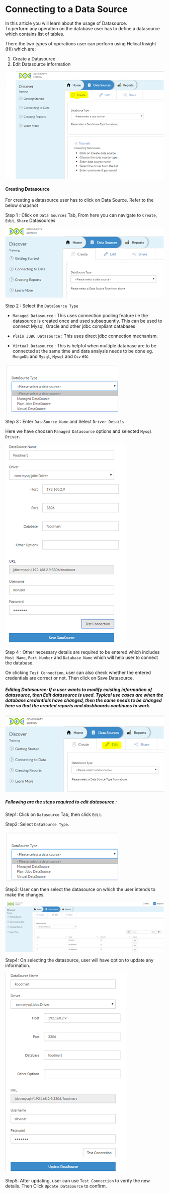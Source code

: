 # Connecting to a Data Source


In this article you will learn about the usage of Datasource.  
To perform any operation on the database user has to define a datasource which contains list of tables.

There the two types of operations user can perform using Helical Insight (HI) which are:

1. Create a Datasource
2. Edit Datasource information

![datasource1](_media/DataSource/datasource1.png)


#### Creating Datasource

For creating a datasource user has to click on Data Source. Refer to the below snapshot

Step 1 : Click on `Data Sources` Tab, 
 From here you can navigate to `Create`, `Edit`, `Share` Datasources

![datasource2](_media/DataSource/datasource2.png)

Step 2 : Select the `DataSource Type`

 * `Managed Datasource`  : This uses connection pooling feature i.e the datasource is created once and used subsequently. This can be used to connect Mysql, Oracle and other jdbc compliant databases 
 
 * `Plain JDBC Datasource`         : This uses direct jdbc connection mechanism.
 
 * `Virtual Datasource`  : This is helpful when multiple database are to be connected at the same time and data analysis needs to be done eg. `MongoDb` and `Mysql`, `Mysql` and `Csv` etc

![datasource3](_media/DataSource/datasource3.png)

Step 3 : Enter `DataSource Name` and Select `Driver Details` 

 Here we have choosen `Managed Datasource` options and selected `Mysql Driver`.
 
 
![datasource4](_media/DataSource/datasource4.png)

Step 4 : Other necessary details are required to be entered which includes `Host Name`, `Port Number` and `Database Name` which will help user to connect the database.

On clicking `Test Connection`, user can also check whether the entered credentials are correct or not. Then click on Save Datasource. 

##### Editing Datasource: If a user wants to modify existing information of datasource, then Edit datasource is used. Typical use cases are when the database credentials have changed, then the same needs to be changed here so that the created reports and dashboards continues to work.

![datasource5](_media/DataSource/datasource5.png)

##### Following are the steps required to edit datasource : 

Step1: Click on `Datasource` Tab, then click `Edit`. 

Step2: Select `DataSource Type`.

![datasource3](_media/DataSource/datasource3.png)

Step3: User can then select the datasource on which the user intends to make the changes.

![datasource6](_media/DataSource/datasource6.png)

Step4: On selecting the datasource, user will have option to update any information. 

![datasource7](_media/DataSource/datasource7.png)

Step5: After updating, user can use `Test Connection` to verify the new details. Then Click `Update DataSource` to confirm.







